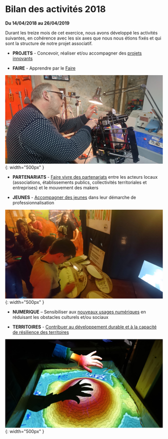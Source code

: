 # Bilan des activités 2018

**Du 14/04/2018 au 26/04/2019**

Durant les treize mois de cet exercice, nous avons développé les activités suivantes, en cohérence avec les six axes que nous nous étions fixés et qui sont la structure de notre projet associatif.

- **PROJETS** - Concevoir, réaliser et/ou accompagner des [projets innovants](axe-1-projets.md)


- **FAIRE** - Apprendre par le [Faire](axe-2-faire.md)

![Fred](../images/FredImp3D.JPG){: width="500px" }

- **PARTENARIATS** - [Faire vivre des partenariats](axe-3-partenariats.md)  entre les acteurs locaux (associations, établissements publics, collectivités territoriales et entreprises) et le mouvement des makers


- **JEUNES** - [Accompagner des jeunes](axe-4-jeunes.md) dans leur démarche de professionnalisation

![soireejeunes](../images/SoiJeunLead.JPG){: width="500px" }

- **NUMERIQUE** – Sensibiliser aux [nouveaux usages numériques](axe-5-numérique.md) en réduisant les obstacles culturels et/ou sociaux

- **TERRITOIRES** - [Contribuer au développement durable et à la capacité de résilience des territoires](axe-6-territoires.md)

![sandbox](../images/sandbox.JPG){: width="500px" }
